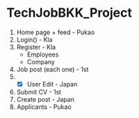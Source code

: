 # TechJobBKK_Project
1.  Home page + feed - Pukao
2.  Login() - Kla 
3.  Register - Kla 
    - Employees
    - Company
4.  Job post (each one) - 1st  
5.  - [x] User Edit - Japan
6.  Submit CV - 1st
7.  Create post - Japan
8. Applicants - Pukao
